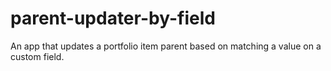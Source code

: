 # parent-updater-by-field
An app that updates a portfolio item parent based on matching a value on a custom field.  
